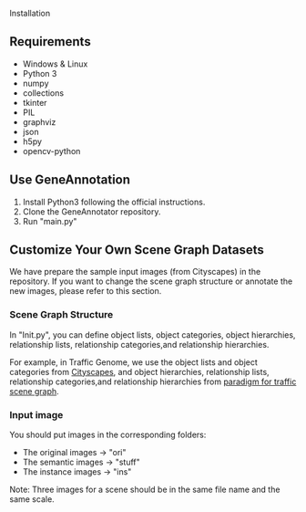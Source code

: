Installation

## Requirements

- Windows & Linux
- Python 3
- numpy
- collections
- tkinter
- PIL
- graphviz
- json
- h5py
- opencv-python

## Use GeneAnnotation
1. Install Python3 following the official instructions.
2. Clone the GeneAnnotator repository.
3. Run "main.py"

## Customize Your Own Scene Graph Datasets
We have prepare the sample input images (from Cityscapes) in the repository. If you want to change the scene graph structure or annotate the new images, please refer to this section.

### Scene Graph Structure
In "Init.py", you can define object lists, object categories, object hierarchies, relationship lists, relationship categories,and relationship hierarchies.

For example, in Traffic Genome, we use the object lists and object categories from [Cityscapes](https://www.cityscapes-dataset.com/dataset-overview/), and object hierarchies, relationship lists, relationship categories,and relationship hierarchies from [paradigm for traffic scene graph](https://dl.acm.org/doi/10.1145/3436369.3437437).

### Input image
You should put images in the corresponding folders:
- The original images -> "ori" 
- The semantic images -> "stuff"  
- The instance images -> "ins" 

Note: Three images for a scene should be in the same file name and the same scale.


